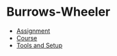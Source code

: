 # Burrows-Wheeler

- [Assignment](https://coursera.cs.princeton.edu/algs4/assignments/burrows/specification.php)
- [Course](https://www.coursera.org/learn/algorithms-part2/home/welcome)
- [Tools and Setup](https://lift.cs.princeton.edu/java/linux/)
